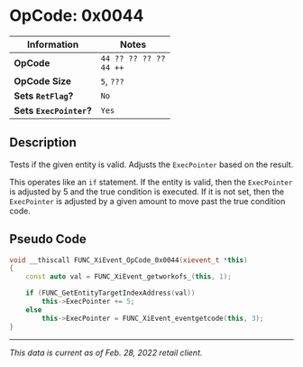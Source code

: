 # OpCode: 0x0044

| Information               | Notes |
|---                        |---    |
| **OpCode**                | `44 ?? ?? ?? ??` <br>  `44 ++` |
| **OpCode Size**           | `5`, `???` |
| **Sets `RetFlag`?**       | `No`  |
| **Sets `ExecPointer`?**   | `Yes` |

## Description

Tests if the given entity is valid. Adjusts the `ExecPointer` based on the result.

This operates like an `if` statement. If the entity is valid, then the `ExecPointer` is adjusted by 5 and the true condition is executed. If it is not set, then the `ExecPointer` is adjusted by a given amount to move past the true condition code.

## Pseudo Code

```cpp
void __thiscall FUNC_XiEvent_OpCode_0x0044(xievent_t *this)
{
    const auto val = FUNC_XiEvent_getworkofs_(this, 1);

    if (FUNC_GetEntityTargetIndexAddress(val))
        this->ExecPointer += 5;
    else
        this->ExecPointer = FUNC_XiEvent_eventgetcode(this, 3);
}
```

---

_This data is current as of Feb. 28, 2022 retail client._